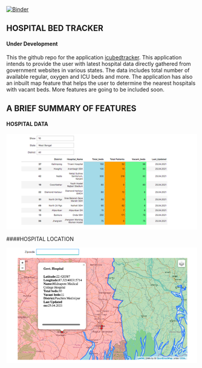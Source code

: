 [![Binder](https://mybinder.org/badge_logo.svg)](https://mybinder.org/v2/gh/hardikroutray/icutracker/HEAD)

## HOSPITAL BED TRACKER

#### Under Development

This the github repo for the application [icubedtracker](https://icubedtracker.herokuapp.com). This application intends to provide the user with latest hospital data directly gathered from government websites in various states. The data includes total number of available regular, oxygen and ICU beds and more. The application has also an inbuilt map feature that helps the user to determine the nearest hospitals with vacant beds. More features are going to be included soon.

## A BRIEF SUMMARY OF FEATURES

#### HOSPITAL DATA

![HOSPITAL BED INFO](https://github.com/hardikroutray/icutracker/blob/main/images/hospitaldata.png)


####HOSPITAL LOCATION

![HOSPITAL BED INFO](https://github.com/hardikroutray/icutracker/blob/main/images/hospitalonmap.png)
